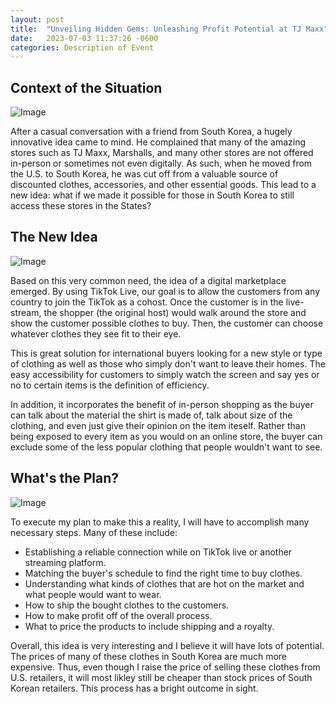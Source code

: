 ```yaml
---
layout: post
title:  "Unveiling Hidden Gems: Unleashing Profit Potential at TJ Maxx"
date:   2023-07-03 11:37:26 -0600
categories: Description of Event
---
```


## Context of the Situation

![Image](https://res.cloudinary.com/dsdmfz9bs/image/upload/v1689040618/329778928_756116205996118_5022751899699906966_n_edited-1024x575-1_odaoeo.jpg)

After a casual conversation with a friend from South Korea, a hugely innovative idea came to mind. He complained that many of the amazing stores such as TJ Maxx, Marshalls, and many other stores are not offered in-person or sometimes not even digitally. As such, when he moved from the U.S. to South Korea, he was cut off from a valuable source of discounted clothes, accessories, and other essential goods. This lead to a new idea: what if we made it possible for those in South Korea to still access these stores in the States?

## The New Idea

![Image](https://res.cloudinary.com/dsdmfz9bs/image/upload/v1689040740/629ec7e77bc6a80018b69fa6_kkixmv.jpg)

Based on this very common need, the idea of a digital marketplace emerged. By using TikTok Live, our goal is to allow the customers from any country to join the TikTok as a cohost. Once the customer is in the live-stream, the shopper (the original host) would walk around the store and show the customer possible clothes to buy. Then, the customer can choose whatever clothes they see fit to their eye.

This is great solution for international buyers looking for a new style or type of clothing as well as those who simply don't want to leave their homes. The easy accessibility for customers to simply watch the screen and say yes or no to certain items is the definition of efficiency.

In addition, it incorporates the benefit of in-person shopping as the buyer can talk about the material the shirt is made of, talk about size of the clothing, and even just give their opinion on the item iteself. Rather than being exposed to every item as you would on an online store, the buyer can exclude some of the less popular clothing that people wouldn't want to see.

## What's the Plan?

![Image](https://res.cloudinary.com/dsdmfz9bs/image/upload/v1688006424/business-4241792_1280_iw3rdx.jpg)

To execute my plan to make this a reality, I will have to accomplish many necessary steps. Many of these include:

- Establishing a reliable connection while on TikTok live or another streaming platform.
- Matching the buyer's schedule to find the right time to buy clothes.
- Understanding what kinds of clothes that are hot on the market and what people would want to wear.
- How to ship the bought clothes to the customers.
- How to make profit off of the overall process.
- What to price the products to include shipping and a royalty.

Overall, this idea is very interesting and I believe it will have lots of potential. The prices of many of these clothes in South Korea are much more expensive. Thus, even though I raise the price of selling these clothes from U.S. retailers, it will most likley still be cheaper than stock prices of South Korean retailers. This process has a bright outcome in sight.
